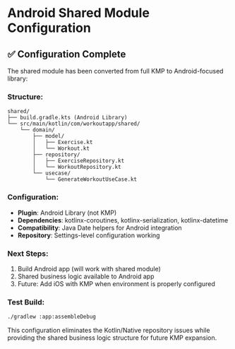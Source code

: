 # Android Shared Module Configuration

## ✅ Configuration Complete

The shared module has been converted from full KMP to Android-focused library:

### Structure:
```
shared/
├── build.gradle.kts (Android Library)
└── src/main/kotlin/com/workoutapp/shared/
    └── domain/
        ├── model/
        │   ├── Exercise.kt
        │   └── Workout.kt
        ├── repository/
        │   ├── ExerciseRepository.kt
        │   └── WorkoutRepository.kt
        └── usecase/
            └── GenerateWorkoutUseCase.kt
```

### Configuration:
- **Plugin**: Android Library (not KMP)
- **Dependencies**: kotlinx-coroutines, kotlinx-serialization, kotlinx-datetime
- **Compatibility**: Java Date helpers for Android integration
- **Repository**: Settings-level configuration working

### Next Steps:
1. Build Android app (will work with shared module)
2. Shared business logic available to Android app
3. Future: Add iOS with KMP when environment is properly configured

### Test Build:
```bash
./gradlew :app:assembleDebug
```

This configuration eliminates the Kotlin/Native repository issues while providing the shared business logic structure for future KMP expansion.
